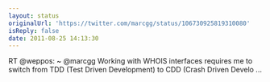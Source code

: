 ```yaml
---
layout: status
originalUrl: 'https://twitter.com/marcgg/status/106730925819310080'
isReply: false
date: 2011-08-25 14:13:30
---
```


RT @weppos: ~ @marcgg Working with WHOIS interfaces requires me to switch from TDD (Test Driven Development) to CDD (Crash Driven Develo ...
